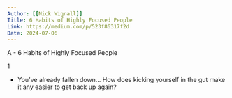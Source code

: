 ```yaml
---
Author: [[Nick Wignall]]
Title: 6 Habits of Highly Focused People
Link: https://medium.com/p/523f86317f2d
Date: 2024-07-06
---
```

A - 6 Habits of Highly Focused People

1
- You’ve already fallen down… How does kicking yourself in the gut make it any easier to get back up again?

